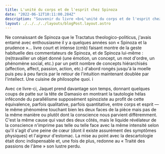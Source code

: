 ```yaml
---
title: L'unité du corps et de l'esprit chez Spinoza
date: "2022-06-12T10:11:00.284Z"
description: "Souvenir du livre <b>L'unité du corps et de l'esprit chez Spinoza</b> de Chantal Jaquet"
layout: ./../../../layouts/blogPost.layout.astro
--- 
```


Ne connaissant de Spinoza que le Tractatus theologico-politicus, j'avais entamé avec enthousiasme il y a quelques années son « Spinoza et la prudence »… livre court et intense (cmb) faisant montre de la geste habituelle des commentateurs de Spinoza, et de Spinoza lui-même : (re)travailler un objet donné (une émotion, un concept, un mot d'ordre, un phénomène social, etc.) par un petit nombre de concepts hiérarchisés (affection, affect, passion, action, etc.) d'abord rongés jusqu'à la moelle puis peu à peu farcis par le retour de l'intuition maintenant doublée par l'intellect. Une cuisine de philosophe quoi. i

Avec ce livre-ci, Jaquet prend davantage son temps, donnant quelques coups de patte sur la tête de Damasio en montrant la tautologie hélas inféconde du parallélisme supposément spinoziste au profit de cette équivalence, parfois qualitative, parfois quantitative, entre corps et esprit — le même phénomène touchant bien les deux faces de la pièce mais pas de la même manière ou plutôt dont la conscience nous parvient différemment. C'est la même cause qui vaut des deux côtés, mais le liquide révélateur de la conscience n'imprime pas telle ou telle face avec la même intensité selon qu'il s'agit d'une peine de cœur (dont il existe assurément des symptômes physiques) et l'aigreur d'estomac. La mise au point avec la descartologie était donc indispensable et, une fois de plus, redonne au « Traité des passions de l'âme » son lustre perdu.
